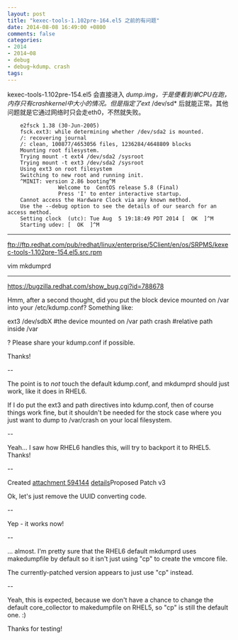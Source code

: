 ```yaml
---
layout: post
title: "kexec-tools-1.102pre-164.el5 之前的有问题"
date: 2014-08-08 16:49:00 +0800
comments: false
categories:
- 2014
- 2014~08
- debug
- debug~kdump、crash
tags:
---
```

kexec-tools-1.102pre-154.el5 会直接进入 *dump.img，于是便看到单CPU在跑，内存只有crashkernel中大小的情况。但是指定了ext* /dev/sd* 后就能正常。其他问题就是它通过网络时只会走eth0，不然就失败。

```
	e2fsck 1.38 (30-Jun-2005)
	fsck.ext3: while determining whether /dev/sda2 is mounted.
	/: recovering journal
	/: clean, 100877/4653056 files, 1236284/4648809 blocks
	Mounting root filesystem.
	Trying mount -t ext4 /dev/sda2 /sysroot
	Trying mount -t ext3 /dev/sda2 /sysroot
	Using ext3 on root filesystem
	Switching to new root and running init.
	^MINIT: version 2.86 booting^M
		        Welcome to  CentOS release 5.8 (Final)
		        Press 'I' to enter interactive startup.
	Cannot access the Hardware Clock via any known method.
	Use the --debug option to see the details of our search for an access method.
	Setting clock  (utc): Tue Aug  5 19:18:49 PDT 2014 [  OK  ]^M
	Starting udev: [  OK  ]^M
```

-------------------

ftp://ftp.redhat.com/pub/redhat/linux/enterprise/5Client/en/os/SRPMS/kexec-tools-1.102pre-154.el5.src.rpm

vim mkdumprd

-----------

https://bugzilla.redhat.com/show_bug.cgi?id=788678

Hmm, after a second thought, did you put the block device mounted on /var into your /etc/kdump.conf? Something like:

ext3 /dev/sdbX  #the device mounted on /var
path crash  #relative path inside /var

? Please share your kdump.conf if possible.

Thanks!

--

The point is to _not_ touch the default kdump.conf, and mkdumprd should just work, like it does in RHEL6.

If I do put the ext3 and path directives into kdump.conf, then of course things work fine, but it shouldn't be needed for the stock case where you just want to dump to /var/crash on your local filesystem.

--

Yeah... I saw how RHEL6 handles this, will try to backport it to RHEL5.
Thanks!

--

Created [attachment 594144](https://bugzilla.redhat.com/attachment.cgi?id=594144&action=diff) [details](https://bugzilla.redhat.com/attachment.cgi?id=594144&action=edit)Proposed Patch v3

Ok, let's just remove the UUID converting code.

--

Yep - it works now!

--

... almost. I'm pretty sure that the RHEL6 default mkdumprd uses makedumpfile by default so it isn't just using "cp" to create the vmcore file.

The currently-patched version appears to just use "cp" instead.

--

Yeah, this is expected, because we don't have a chance to change the default core_collector to makedumpfile on RHEL5, so "cp" is still the default one. :)

Thanks for testing!


